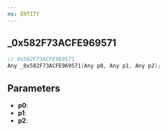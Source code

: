 ```yaml
---
ns: ENTITY
---
```

## _0x582F73ACFE969571

```c
// 0x582F73ACFE969571
Any _0x582F73ACFE969571(Any p0, Any p1, Any p2);
```

## Parameters
* **p0**:
* **p1**:
* **p2**:
